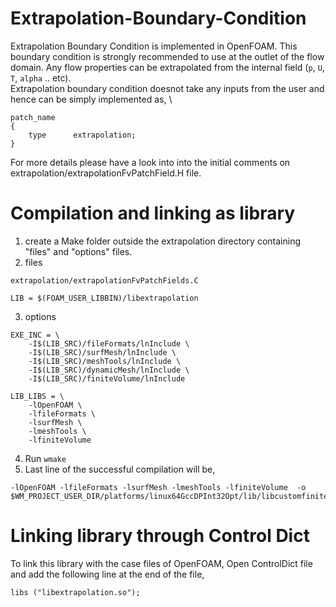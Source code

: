 # Extrapolation-Boundary-Condition
Extrapolation Boundary Condition is implemented in OpenFOAM. This boundary condition is strongly recommended to use at the outlet of the flow domain. Any flow properties can be extrapolated from the internal field (`p`, `U`, `T`, `alpha` .. etc). \
Extrapolation boundary condition doesnot take any inputs from the user and hence can be simply implemented as, \
```
patch_name 
{
    type      extrapolation;
}
```
For more details please have a look into into the initial comments on extrapolation/extrapolationFvPatchField.H file.

# Compilation and linking as library
1. create a Make folder outside the extrapolation directory containing "files" and "options" files.
2. files
```
extrapolation/extrapolationFvPatchFields.C

LIB = $(FOAM_USER_LIBBIN)/libextrapolation
```
3. options
```
EXE_INC = \
    -I$(LIB_SRC)/fileFormats/lnInclude \
    -I$(LIB_SRC)/surfMesh/lnInclude \
    -I$(LIB_SRC)/meshTools/lnInclude \
    -I$(LIB_SRC)/dynamicMesh/lnInclude \
    -I$(LIB_SRC)/finiteVolume/lnInclude

LIB_LIBS = \
    -lOpenFOAM \
    -lfileFormats \
    -lsurfMesh \
    -lmeshTools \
    -lfiniteVolume
```
4. Run `wmake`
5. Last line of the successful compilation will be,
```
-lOpenFOAM -lfileFormats -lsurfMesh -lmeshTools -lfiniteVolume  -o $WM_PROJECT_USER_DIR/platforms/linux64GccDPInt32Opt/lib/libcustomfiniteVolume.so
```

# Linking library through Control Dict
To link this library with the case files of OpenFOAM, Open ControlDict file and add the following line at the end of the file,
```
libs ("libextrapolation.so");
```
 
